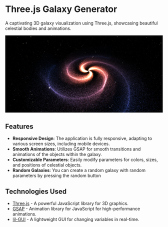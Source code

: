 # Three.js Galaxy Generator

A captivating 3D galaxy visualization using Three.js, showcasing beautiful celestial bodies and animations.

![screenshot](screenshot.png)

## Features

- **Responsive Design**: The application is fully responsive, adapting to various screen sizes, including mobile devices.
- **Smooth Animations**: Utilizes GSAP for smooth transitions and animations of the objects within the galaxy.
- **Customizable Parameters**: Easily modify parameters for colors, sizes, and positions of celestial objects.
- **Random Galaxies**: You can create a random galaxy with random parameters by pressing the random button

## Technologies Used

- [Three.js](https://threejs.org/) - A powerful JavaScript library for 3D graphics.
- [GSAP](https://greensock.com/gsap/) - Animation library for JavaScript for high-performance animations.
- [lil-GUI]([https://lil-gui.georgealways.com/) - A lightweight GUI for changing variables in real-time.
